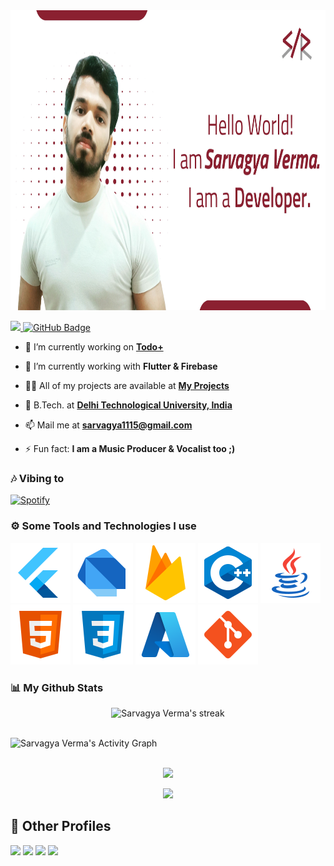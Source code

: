 <img src="https://github.com/srockstech/srockstech/blob/main/images/Header.jpg" height="480">
<p align="left">
<a href="https://github.com/srockstech/github-profile-views-counter">
    <img src="https://komarev.com/ghpvc/?username=srockstech">
</a> <a href="https://github.com/srockstech?tab=followers"><img src="https://img.shields.io/github/followers/srockstech?label=Followers&style=social" alt="GitHub Badge"></a>
</p>

- 🔭 I’m currently working on **[Todo+](https://github.com/srockstech/todo_plus)**

- 🌱 I’m currently working with **Flutter & Firebase**

- 👨‍💻 All of my projects are available at **[My Projects](https://github.com/stars/srockstech/lists/my-projects)**

- 🏫 B.Tech. at **[Delhi Technological University, India](http://dtu.ac.in/)**

- 📫 Mail me at **[sarvagya1115@gmail.com](mailto:sarvagya1115@gmail.com)**

- ⚡ Fun fact: **I am a Music Producer & Vocalist too ;)**

### 🎶 Vibing to
[![Spotify](https://spotify-live.vercel.app/api/spotify)](https://open.spotify.com/playlist/5Q5whx5qOrsdg9fI0NX9wl?si=a9c656f636bf4bb3)

### ⚙️ Some Tools and Technologies I use
<img src="images/flutter.svg" style="max-width:20%">
<img src="images/dart.svg" style="max-width:20%">
<img src="images/firebase.svg" style="max-width:20%">
<img src="images/c++.svg" style="max-width:20%">
<img src="images/java.svg" style="max-width:20%">
<img src="images/html-5.svg" style="max-width:20%">
<img src="images/css3.svg" style="max-width:20%">
<img src="images/azure.svg" style="max-width:20%">
<img src="images/git.svg" style="max-width:20%">

### 📊 My Github Stats
<!-- [![𝚝𝚛𝚘𝚙𝚑𝚢](https://github-profile-trophy.vercel.app/?username=srockstech&column=8&margin-w=15&margin-h=15&no-bg=true&no-frame=true&theme=juicyfresh)](https://github.com/srockstech)

<p align="center">
  <a>
    <img height="150" width="150" src="https://github.com/JayantGoel001/JayantGoel001/blob/master/PNG/left.png">
    <img align="center" src="https://github-readme-streak-stats.herokuapp.com/?user=srockstech&theme=dark&hide_border=true"/>
    <img height="150" width="150" src="https://github.com/JayantGoel001/JayantGoel001/blob/master/PNG/right.png">
  </a>
</p> -->

<p align="center">
    <a>
        <img title="🔥 Get streak stats for your profile at git.io/streak-stats" alt="Sarvagya Verma's streak" src="https://github-readme-streak-stats.herokuapp.com/?user=srockstech&theme=highcontrast&hide_border=true&background=0D1117"/>
    </a>
</p>



<br/>
<a><img alt="Sarvagya Verma's Activity Graph" src="https://activity-graph.herokuapp.com/graph?username=srockstech&bg_color=0D1117&color=FF8539&line=FF8539&point=FFFFFF&hide_border=true" /></a>
<br/>
<br/>
<p align="center"><img src="https://github-readme-stats.vercel.app/api/top-langs/?username=srockstech&layout=compact"/></p>
<p align="center"><img src="https://github-readme-stats.vercel.app/api?username=srockstech&show_icons=true&theme=swift" /></p>


## 🔗 Other Profiles
<p align="left">
<a href = "https://srocks.tech/"><img src="https://img.icons8.com/fluent/48/000000/web.png"/></a>
<a href = "https://play.google.com/store/apps/dev?id=5732707080367231305"><img src="https://img.icons8.com/fluent/48/000000/google-play.png"/></a>
<a href = "https://www.linkedin.com/in/srockstech/"><img src="https://img.icons8.com/fluent/48/000000/linkedin.png"/></a>
<a href = "https://www.twitter.com/srockstech/"><img src="https://img.icons8.com/fluent/48/000000/twitter.png"/></a>
</p>